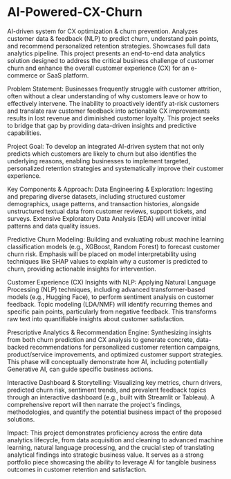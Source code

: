 # AI-Powered-CX-Churn
AI-driven system for CX optimization &amp; churn prevention. Analyzes customer data &amp; feedback (NLP) to predict churn, understand pain points, and recommend personalized retention strategies. Showcases full data analytics pipeline.
This project presents an end-to-end data analytics solution designed to address the critical business challenge of customer churn and enhance the overall customer experience (CX) for an e-commerce or SaaS platform.

Problem Statement:
Businesses frequently struggle with customer attrition, often without a clear understanding of why customers leave or how to effectively intervene. The inability to proactively identify at-risk customers and translate raw customer feedback into actionable CX improvements results in lost revenue and diminished customer loyalty. This project seeks to bridge that gap by providing data-driven insights and predictive capabilities.

Project Goal:
To develop an integrated AI-driven system that not only predicts which customers are likely to churn but also identifies the underlying reasons, enabling businesses to implement targeted, personalized retention strategies and systematically improve their customer experience.

Key Components & Approach:
Data Engineering & Exploration: Ingesting and preparing diverse datasets, including structured customer demographics, usage patterns, and transaction histories, alongside unstructured textual data from customer reviews, support tickets, and surveys. Extensive Exploratory Data Analysis (EDA) will uncover initial patterns and data quality issues.

Predictive Churn Modeling: Building and evaluating robust machine learning classification models (e.g., XGBoost, Random Forest) to forecast customer churn risk. Emphasis will be placed on model interpretability using techniques like SHAP values to explain why a customer is predicted to churn, providing actionable insights for intervention.

Customer Experience (CX) Insights with NLP: Applying Natural Language Processing (NLP) techniques, including advanced transformer-based models (e.g., Hugging Face), to perform sentiment analysis on customer feedback. Topic modeling (LDA/NMF) will identify recurring themes and specific pain points, particularly from negative feedback. This transforms raw text into quantifiable insights about customer satisfaction.

Prescriptive Analytics & Recommendation Engine: Synthesizing insights from both churn prediction and CX analysis to generate concrete, data-backed recommendations for personalized customer retention campaigns, product/service improvements, and optimized customer support strategies. This phase will conceptually demonstrate how AI, including potentially Generative AI, can guide specific business actions.

Interactive Dashboard & Storytelling: Visualizing key metrics, churn drivers, predicted churn risk, sentiment trends, and prevalent feedback topics through an interactive dashboard (e.g., built with Streamlit or Tableau). A comprehensive report will then narrate the project's findings, methodologies, and quantify the potential business impact of the proposed solutions.

Impact:
This project demonstrates proficiency across the entire data analytics lifecycle, from data acquisition and cleaning to advanced machine learning, natural language processing, and the crucial step of translating analytical findings into strategic business value. It serves as a strong portfolio piece showcasing the ability to leverage AI for tangible business outcomes in customer retention and satisfaction.
